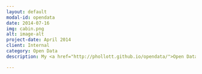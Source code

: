 ```yaml
---
layout: default
modal-id: opendata
date: 2014-07-16
img: cabin.png
alt: image-alt
project-date: April 2014
client: Internal
category: Open Data
description: My <a href="http://phollott.github.io/opendata/">Open Data repository</a> on GitHub repository contains examples I have forked and then modified using the d3.js (Data Driven Documents) library. These samples support data visualization, finding ways we can make information more visual, intuitive and meaningful. Where most d3 examples use the bl.ocks pastebin, I am storing these in GitHub, and then routing them through a Mozilla web-based code sharing tool called jsFiddle. This makes these samples easier to fork and share.

---
```

